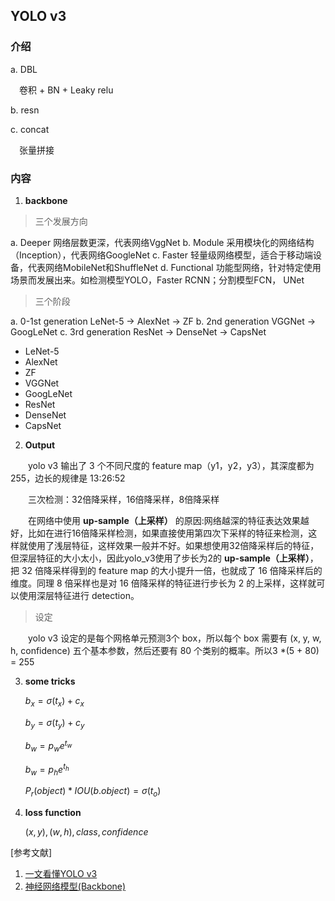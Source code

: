 ## YOLO v3

### 介绍

a. DBL

&emsp;卷积 + BN + Leaky relu

b. resn

c. concat

&emsp;张量拼接

### 内容

1. **backbone**

> 三个发展方向

a. Deeper 网络层数更深，代表网络VggNet
b. Module 采用模块化的网络结构（Inception），代表网络GoogleNet
c. Faster 轻量级网络模型，适合于移动端设备，代表网络MobileNet和ShuffleNet
d. Functional 功能型网络，针对特定使用场景而发展出来。如检测模型YOLO，Faster RCNN；分割模型FCN， UNet

> 三个阶段

a. 0-1st generation
LeNet-5 -> AlexNet -> ZF
b. 2nd generation
VGGNet -> GoogLeNet
c. 3rd generation
ResNet -> DenseNet -> CapsNet

  - LeNet-5
  - AlexNet
  - ZF
  - VGGNet
  - GoogLeNet
  - ResNet
  - DenseNet
  - CapsNet

2. **Output**

&emsp;&emsp;yolo v3 输出了 3 个不同尺度的 feature map（y1，y2，y3），其深度都为 255，边长的规律是 13:26:52

&emsp;&emsp;三次检测：32倍降采样，16倍降采样，8倍降采样

&emsp;&emsp;在网络中使用 **up-sample（上采样）** 的原因:网络越深的特征表达效果越好，比如在进行16倍降采样检测，如果直接使用第四次下采样的特征来检测，这样就使用了浅层特征，这样效果一般并不好。如果想使用32倍降采样后的特征，但深层特征的大小太小，因此yolo_v3使用了步长为2的 **up-sample（上采样）**，把 32 倍降采样得到的 feature map 的大小提升一倍，也就成了 16 倍降采样后的维度。同理 8 倍采样也是对 16 倍降采样的特征进行步长为 2 的上采样，这样就可以使用深层特征进行 detection。

> 设定

&emsp;&emsp;yolo v3 设定的是每个网格单元预测3个 box，所以每个 box 需要有 (x, y, w, h, confidence) 五个基本参数，然后还要有 80 个类别的概率。所以3 *(5 + 80) = 255

3. **some tricks**

    $b_x=\sigma(t_x)+c_x$

    $b_y=\sigma(t_y)+c_y$

    $b_w=p_we^{t_w}$

    $b_w=p_he^{t_h}$

    $P_r(object)*IOU(b.object)=\sigma(t_o)$

4. **loss function**

    $(x,y),(w,h),class,confidence$

[参考文献]

1. [一文看懂YOLO v3](https://blog.csdn.net/litt1e/article/details/88907542)
2. [神经网络模型(Backbone)](https://www.cnblogs.com/silence-cho/p/11620863.html)
